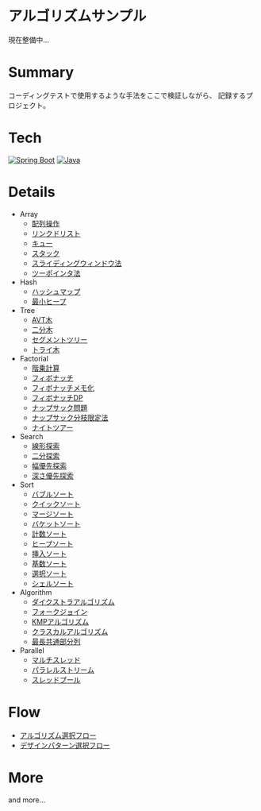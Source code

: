 # アルゴリズムサンプル

現在整備中...

# Summary

コーディングテストで使用するような手法をここで検証しながら、
記録するプロジェクト。

# Tech

[![Spring Boot](https://img.shields.io/badge/Spring_Boot-6DB33D?style=for-the-badge&logo=spring-boot&logoColor=white)](https://spring.io/projects/spring-boot)
[![Java](https://img.shields.io/badge/Java-000000?style=for-the-badge&logo=java&logoColor=white)](https://www.java.com/)

# Details

- Array
  - [配列操作](./src/main/java/com/example/app/utils/array/ArrayOperations.java)
  - [リンクドリスト](./src/main/java/com/example/app/utils/array/LinkedListOperations.java)
  - [キュー](./src/main/java/com/example/app/utils/array/QueueOperations.java)
  - [スタック](./src/main/java/com/example/app/utils/array/StackOperations.java)
  - [スライディングウィンドウ法](./src/main/java/com/example/app/utils/array/SlidingWindow.java)
  - [ツーポインタ法](./src/main/java/com/example/app/utils/array/TwoPointer.java) 
- Hash
  - [ハッシュマップ](./src/main/java/com/example/app/utils/hash/HashMapExample.java)
  - [最小ヒープ](./src/main/java/com/example/app/utils/hash/MinHeapExample.java)
- Tree
  - [AVT木](./src/main/java/com/example/app/utils/tree/AVLTree.java)
  - [二分木](./src/main/java/com/example/app/utils/tree/BinaryTreeOperations.java)
  - [セグメントツリー](./src/main/java/com/example/app/utils/tree/SegmentTree.java)
  - [トライ木](./src/main/java/com/example/app/utils/tree/Trie.java)
- Factorial
  - [階乗計算](./src/main/java/com/example/app/utils/factorial/FactorialExample.java)
  - [フィボナッチ](./src/main/java/com/example/app/utils/factorial/FibonacciExample.java)
  - [フィボナッチメモ化](./src/main/java/com/example/app/utils/factorial/FibonacciMemoization.java)
  - [フィボナッチDP](./src/main/java/com/example/app/utils/factorial/FibonacciDP.java)
  - [ナップサック問題](./src/main/java/com/example/app/utils/factorial/KnapsackProblem.java)
  - [ナップサック分枝限定法](./src/main/java/com/example/app/utils/factorial/KnapsackBranchAndBound.java)
  - [ナイトツアー](./src/main/java/com/example/app/utils/factorial/KnightsTour.java)
- Search
  - [線形探索](./src/main/java/com/example/app/utils/search/LinearSearchExample.java)
  - [二分探索](./src/main/java/com/example/app/utils/search/BinarySearchExample.java)
  - [幅優先探索](./src/main/java/com/example/app/utils/search/BreadthFirstSearch.java)
  - [深さ優先探索](./src/main/java/com/example/app/utils/search/DepthFirstSearch.java)
- Sort
  - [バブルソート](./src/main/java/com/example/app/utils/sort/BubbleSort.java)
  - [クイックソート](./src/main/java/com/example/app/utils/sort/QuickSort.java)
  - [マージソート](./src/main/java/com/example/app/utils/sort/MergeSort.java)
  - [バケットソート](./src/main/java/com/example/app/utils/sort/BucketSort.java)
  - [計数ソート](./src/main/java/com/example/app/utils/sort/CountingSort.java)
  - [ヒープソート](./src/main/java/com/example/app/utils/sort/HeapSort.java)
  - [挿入ソート](./src/main/java/com/example/app/utils/sort/InsertionSort.java)
  - [基数ソート](./src/main/java/com/example/app/utils/sort/RadixSort.java)
  - [選択ソート](./src/main/java/com/example/app/utils/sort/SelectionSort.java)
  - [シェルソート](./src/main/java/com/example/app/utils/sort/ShellSort.java)
- Algorithm
  - [ダイクストラアルゴリズム](./src/main/java/com/example/app/utils/algorithm/DijkstraAlgorithm.java)
  - [フォークジョイン](./src/main/java/com/example/app/utils/algorithm/ForkJoinExample.java)
  - [KMPアルゴリズム](./src/main/java/com/example/app/utils/algorithm/KMPAlgorithm.java)
  - [クラスカルアルゴリズム](./src/main/java/com/example/app/utils/algorithm/KruskalAlgorithm.java)
  - [最長共通部分列](./src/main/java/com/example/app/utils/algorithm/LongestCommonSubsequence.java)
- Parallel
  - [マルチスレッド](./src/main/java/com/example/app/utils/algorithm/MultiThreadExample.java)
  - [パラレルストリーム](./src/main/java/com/example/app/utils/algorithm/ParallelStreamExample.java)
  - [スレッドプール](./src/main/java/com/example/app/utils/algorithm/ThreadPoolExample.java)

# Flow

- [アルゴリズム選択フロー](./src/main/resources/static/algorithm/algorithm_flow.md)
- [デザインパターン選択フロー](./src/main/resources/static/design_pattern/design_pattern_flow.md)

# More

and more...